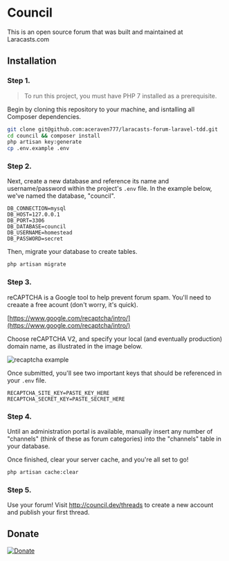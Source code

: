 # Council

This is an open source forum that was built and maintained at Laracasts.com

## Installation

### Step 1.

> To run this project, you must have PHP 7 installed as a prerequisite.

Begin by cloning this repository to your machine, and isntalling all Composer dependencies.

```bash
git clone git@github.com:aceraven777/laracasts-forum-laravel-tdd.git
cd council && composer install
php artisan key:generate
cp .env.example .env
```

### Step 2.

Next, create a new database and reference its name and username/password within the project's `.env` file. In the example below, we've named the database, "council".

```
DB_CONNECTION=mysql
DB_HOST=127.0.0.1
DB_PORT=3306
DB_DATABASE=council
DB_USERNAME=homestead
DB_PASSWORD=secret
```

Then, migrate your database to create tables.

```bash
php artisan migrate
```

### Step 3.

reCAPTCHA is a Google tool to help prevent forum spam. You'll need to creaate a free acount (don't worry, it's quick).

[https://www.google.com/recaptcha/intro/](https://www.google.com/recaptcha/intro/)

Choose reCAPTCHA V2, and specify your local (and eventually production) domain name, as illustrated in the image below.

![recaptcha example](https://imgur.com/a/X39S6zK)

Once submitted, you'll see two important keys that should be referenced in your `.env` file.

```
RECAPTCHA_SITE_KEY=PASTE_KEY_HERE
RECAPTCHA_SECRET_KEY=PASTE_SECRET_HERE
```

### Step 4.

Until an administration portal is available, manually insert any number of "channels" (think of these as forum categories) into the "channels" table in your database.

Once finished, clear your server cache, and you're all set to go!

```bash
php artisan cache:clear
```

### Step 5.

Use your forum! Visit http://council.dev/threads to create a new account and publish your first thread.

## Donate

[![Donate](https://img.shields.io/badge/Donate-PayPal-green.svg)](https://www.paypal.com/cgi-bin/webscr?cmd=_s-xclick&hosted_button_id=Q4XLBV46V3958)